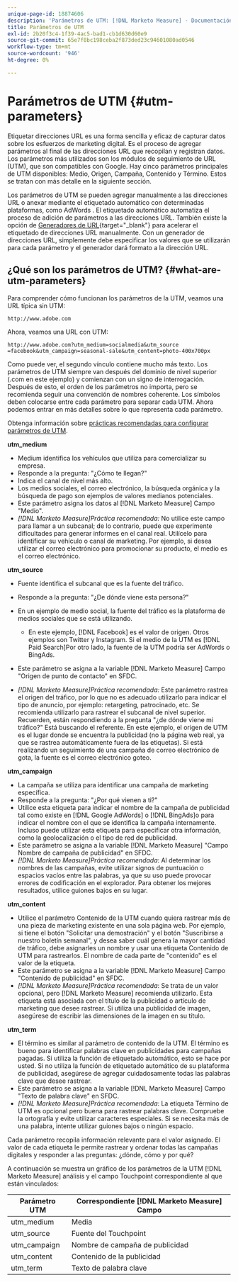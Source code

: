 ```yaml
---
unique-page-id: 18874606
description: 'Parámetros de UTM: [!DNL Marketo Measure] - Documentación del producto'
title: Parámetros de UTM
exl-id: 2b20f3c4-1f39-4ac5-bad1-cb1d630d60e9
source-git-commit: 65e7f8bc198ceba2f873ded23c94601080ad0546
workflow-type: tm+mt
source-wordcount: '946'
ht-degree: 0%

---
```


# Parámetros de UTM {#utm-parameters}

Etiquetar direcciones URL es una forma sencilla y eficaz de capturar datos sobre los esfuerzos de marketing digital. Es el proceso de agregar parámetros al final de las direcciones URL que recopilan y registran datos. Los parámetros más utilizados son los módulos de seguimiento de URL (UTM), que son compatibles con Google. Hay cinco parámetros principales de UTM disponibles: Medio, Origen, Campaña, Contenido y Término. Estos se tratan con más detalle en la siguiente sección.

Los parámetros de UTM se pueden agregar manualmente a las direcciones URL o anexar mediante el etiquetado automático con determinadas plataformas, como AdWords . El etiquetado automático automatiza el proceso de adición de parámetros a las direcciones URL. También existe la opción de [Generadores de URL](https://ga-dev-tools.appspot.com/campaign-url-builder/){target="_blank"} para acelerar el etiquetado de direcciones URL manualmente. Con un generador de direcciones URL, simplemente debe especificar los valores que se utilizarán para cada parámetro y el generador dará formato a la dirección URL.

## ¿Qué son los parámetros de UTM? {#what-are-utm-parameters}

Para comprender cómo funcionan los parámetros de la UTM, veamos una URL típica sin UTM:

`http://www.adobe.com`

Ahora, veamos una URL con UTM:

`http://www.adobe.com?utm_medium=socialmedia&utm_source =facebook&utm_campaign=seasonal-sale&utm_content=photo-400x700px`

Como puede ver, el segundo vínculo contiene mucho más texto. Los parámetros de UTM siempre van después del dominio de nivel superior (.com en este ejemplo) y comienzan con un signo de interrogación. Después de esto, el orden de los parámetros no importa, pero se recomienda seguir una convención de nombres coherente. Los símbolos deben colocarse entre cada parámetro para separar cada UTM. Ahora podemos entrar en más detalles sobre lo que representa cada parámetro.

Obtenga información sobre [prácticas recomendadas para configurar parámetros de UTM](/help/channel-tracking-and-setup/online-channels/best-practices-for-setting-up-utm-parameters.md).

**utm_medium**

* Medium identifica los vehículos que utiliza para comercializar su empresa.
* Responde a la pregunta: &quot;¿Cómo te llegan?&quot;
* Indica el canal de nivel más alto.
* Los medios sociales, el correo electrónico, la búsqueda orgánica y la búsqueda de pago son ejemplos de valores medianos potenciales.
* Este parámetro asigna los datos al [!DNL Marketo Measure] Campo &quot;Medio&quot;.
* _[!DNL Marketo Measure]Práctica recomendada:_ No utilice este campo para llamar a un subcanal; de lo contrario, puede que experimente dificultades para generar informes en el canal real. Utilícelo para identificar su vehículo o canal de marketing. Por ejemplo, si desea utilizar el correo electrónico para promocionar su producto, el medio es el correo electrónico.

**utm_source**

* Fuente identifica el subcanal que es la fuente del tráfico.
* Responde a la pregunta: &quot;¿De dónde viene esta persona?&quot;
* En un ejemplo de medio social, la fuente del tráfico es la plataforma de medios sociales que se está utilizando.
   * En este ejemplo, [!DNL Facebook] es el valor de origen. Otros ejemplos son Twitter y Instagram. Si el medio de la UTM es [!DNL Paid Search]Por otro lado, la fuente de la UTM podría ser AdWords o BingAds.

* Este parámetro se asigna a la variable [!DNL Marketo Measure] Campo &quot;Origen de punto de contacto&quot; en SFDC.
* _[!DNL Marketo Measure]Práctica recomendada:_ Este parámetro rastrea el origen del tráfico, por lo que no es adecuado utilizarlo para indicar el tipo de anuncio, por ejemplo: retargeting, patrocinado, etc. Se recomienda utilizarlo para rastrear el subcanal de nivel superior. Recuerden, están respondiendo a la pregunta &quot;¿de dónde viene mi tráfico?&quot; Está buscando el referente. En este ejemplo, el origen de UTM es el lugar donde se encuentra la publicidad (no la página web real, ya que se rastrea automáticamente fuera de las etiquetas). Si está realizando un seguimiento de una campaña de correo electrónico de gota, la fuente es el correo electrónico goteo.

**utm_campaign**

* La campaña se utiliza para identificar una campaña de marketing específica.
* Responde a la pregunta: &quot;¿Por qué vienen a ti?&quot;
* Utilice esta etiqueta para indicar el nombre de la campaña de publicidad tal como existe en [!DNL Google AdWords] o [!DNL BingAds]o para indicar el nombre con el que se identifica la campaña internamente. Incluso puede utilizar esta etiqueta para especificar otra información, como la geolocalización o el tipo de red de publicidad.
* Este parámetro se asigna a la variable [!DNL Marketo Measure] &quot;Campo Nombre de campaña de publicidad&quot; en SFDC.
* _[!DNL Marketo Measure]Práctica recomendada_: Al determinar los nombres de las campañas, evite utilizar signos de puntuación o espacios vacíos entre las palabras, ya que su uso puede provocar errores de codificación en el explorador. Para obtener los mejores resultados, utilice guiones bajos en su lugar.

**utm_content**

* Utilice el parámetro Contenido de la UTM cuando quiera rastrear más de una pieza de marketing existente en una sola página web. Por ejemplo, si tiene el botón &quot;Solicitar una demostración&quot; y el botón &quot;Suscribirse a nuestro boletín semanal&quot;, y desea saber cuál genera la mayor cantidad de tráfico, debe asignarles un nombre y usar una etiqueta Contenido de UTM para rastrearlos. El nombre de cada parte de &quot;contenido&quot; es el valor de la etiqueta.
* Este parámetro se asigna a la variable [!DNL Marketo Measure] Campo &quot;Contenido de publicidad&quot; en SFDC.
* _[!DNL Marketo Measure]Práctica recomendada_: Se trata de un valor opcional, pero [!DNL Marketo Measure] recomienda utilizarlo. Esta etiqueta está asociada con el título de la publicidad o artículo de marketing que desee rastrear. Si utiliza una publicidad de imagen, asegúrese de escribir las dimensiones de la imagen en su título.

**utm_term**

* El término es similar al parámetro de contenido de la UTM. El término es bueno para identificar palabras clave en publicidades para campañas pagadas. Si utiliza la función de etiquetado automático, esto se hace por usted. Si no utiliza la función de etiquetado automático de su plataforma de publicidad, asegúrese de agregar cuidadosamente todas las palabras clave que desee rastrear.
* Este parámetro se asigna a la variable [!DNL Marketo Measure] Campo &quot;Texto de palabra clave&quot; en SFDC.
* _[!DNL Marketo Measure]Práctica recomendada_: La etiqueta Término de UTM es opcional pero buena para rastrear palabras clave. Compruebe la ortografía y evite utilizar caracteres especiales. Si se necesita más de una palabra, intente utilizar guiones bajos o ningún espacio.

Cada parámetro recopila información relevante para el valor asignado. El valor de cada etiqueta le permite rastrear y ordenar todas las campañas digitales y responder a las preguntas: ¿dónde, cómo y por qué?

A continuación se muestra un gráfico de los parámetros de la UTM [!DNL Marketo Measure] análisis y el campo Touchpoint correspondiente al que están vinculados:

| **Parámetro UTM** | **Correspondiente [!DNL Marketo Measure] Campo** |
|---|---|
| utm_medium | Media |
| utm_source | Fuente del Touchpoint |
| utm_campaign | Nombre de campaña de publicidad |
| utm_content | Contenido de la publicidad |
| utm_term | Texto de palabra clave |

